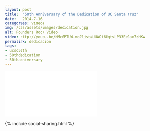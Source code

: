 ```yaml
---
layout: post
title:  "50th Anniversary of the Dedication of UC Santa Cruz"
date:   2014-7-16
categories: videos
img: /css/assets/images/dedication.jpg
alt: Founders Rock Video
video: http://youtu.be/NMc0PTUW-mo?list=UUWOt6UqtvLP33EeIax7zHKw
permalink: dedication
tags: 
- ucsc50th
- 50thdedication
- 50thanniversary
---
```

<iframe src="//www.youtube.com/embed/NMc0PTUW-mo?list=UUWOt6UqtvLP33EeIax7zHKw" frameborder="0" class="iframe-youtube" allowfullscreen></iframe>

{% include social-sharing.html %}